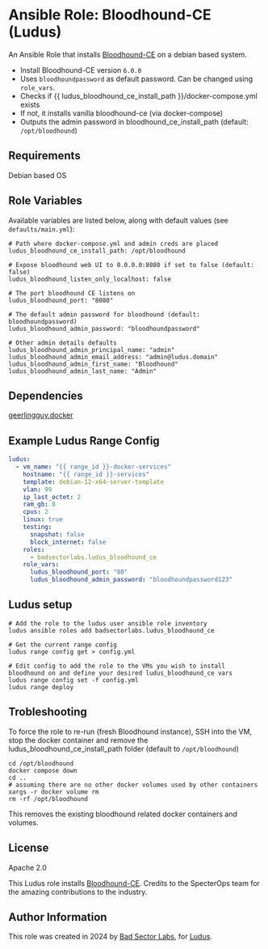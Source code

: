 # Ansible Role: Bloodhound-CE (Ludus)

An Ansible Role that installs [Bloodhound-CE](https://github.com/SpecterOps/BloodHound) on a debian based system.

- Install Bloodhound-CE version `6.0.0`
- Uses `bloodhoundpassword` as default password. Can be changed using `role_vars`.
- Checks if {{ ludus_bloodhound_ce_install_path }}/docker-compose.yml exists
- If not, it installs vanilla bloodhound-ce (via docker-compose)
- Outputs the admin password in bloodhound_ce_install_path (default: `/opt/bloodhound`)

## Requirements

Debian based OS

## Role Variables

Available variables are listed below, along with default values (see `defaults/main.yml`):

    # Path where docker-compose.yml and admin creds are placed
    ludus_bloodhound_ce_install_path: /opt/bloodhound

    # Expose bloodhound web UI to 0.0.0.0:8080 if set to false (default: false)
    ludus_bloodhound_listen_only_localhost: false

    # The port bloodhound CE listens on
    ludus_bloodhound_port: "8080"

    # The default admin password for bloodhound (default: bloodhoundpassword)
    ludus_bloodhound_admin_password: "bloodhoundpassword"

    # Other admin details defaults
    ludus_bloodhound_admin_principal_name: "admin"
    ludus_bloodhound_admin_email_address: "admin@ludus.domain"
    ludus_bloodhound_admin_first_name: "Bloodhound"
    ludus_bloodhound_admin_last_name: "Admin"

## Dependencies

[geerlingguy.docker](https://github.com/geerlingguy/ansible-role-docker)

## Example Ludus Range Config

```yaml
ludus:
  - vm_name: "{{ range_id }}-docker-services"
    hostname: "{{ range_id }}-services"
    template: debian-12-x64-server-template
    vlan: 99
    ip_last_octet: 2
    ram_gb: 8
    cpus: 2
    linux: true
    testing:
      snapshot: false
      block_internet: false
    roles:
      - badsectorlabs.ludus_bloodhound_ce
    role_vars:
      ludus_bloodhound_port: "80"
      ludus_bloodhound_admin_password: "bloodhoundpassword123"
```

## Ludus setup

```
# Add the role to the ludus user ansible role inventory
ludus ansible roles add badsectorlabs.ludus_bloodhound_ce

# Get the current range config
ludus range config get > config.yml

# Edit config to add the role to the VMs you wish to install bloodhound on and define your desired ludus_bloodhound_ce vars
ludus range config set -f config.yml
ludus range deploy
```

## Trobleshooting

To force the role to re-run (fresh Bloodhound instance), SSH into the VM, stop the docker container and remove the ludus_bloodhound_ce_install_path folder (default to `/opt/bloodhound`)

```
cd /opt/bloodhound
docker compose down
cd ..
# assuming there are no other docker volumes used by other containers
xargs -r docker volume rm
rm -rf /opt/bloodhound
```

This removes the existing bloodhound related docker containers and volumes.

## License

Apache 2.0

This Ludus role installs [Bloodhound-CE](https://github.com/SpecterOps/BloodHound). Credits to the SpecterOps team for the amazing contributions to the industry.

## Author Information

This role was created in 2024 by [Bad Sector Labs](https://badsectorlabs.com/), for [Ludus](https://ludus.cloud/).
